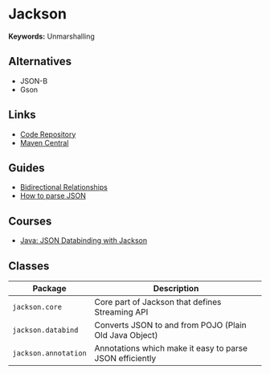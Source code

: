 # Jackson

**Keywords:** Unmarshalling

## Alternatives

- JSON-B
- Gson

## Links

- [Code Repository](https://github.com/FasterXML/jackson)
- [Maven Central](https://search.maven.org/search?q=com.fasterxml.jackson.core)

## Guides

- [Bidirectional Relationships](https://www.baeldung.com/jackson-bidirectional-relationships-and-infinite-recursion)
- [How to parse JSON](https://mkyong.com/java/jackson-how-to-parse-json/)

## Courses

- [Java: JSON Databinding with Jackson](https://app.pluralsight.com/library/courses/java-json-jackson-databinding/table-of-contents)

## Classes

| Package | Description |
| --- | --- |
| `jackson.core` | Core part of Jackson that defines Streaming API |
| `jackson.databind` | Converts JSON to and from POJO (Plain Old Java Object) |
| `jackson.annotation` | Annotations which make it easy to parse JSON efficiently |
